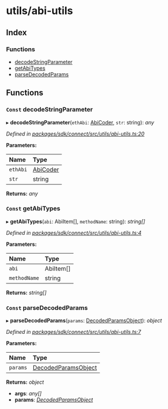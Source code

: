 # utils/abi-utils

## Index

### Functions

* [decodeStringParameter](_utils_abi_utils_.md#const-decodestringparameter)
* [getAbiTypes](_utils_abi_utils_.md#const-getabitypes)
* [parseDecodedParams](_utils_abi_utils_.md#const-parsedecodedparams)

## Functions

### `Const` decodeStringParameter

▸ **decodeStringParameter**\(`ethAbi`: [AbiCoder](), `str`: string\): _any_

_Defined in_ [_packages/sdk/connect/src/utils/abi-utils.ts:20_](https://github.com/celo-org/celo-monorepo/blob/master/packages/sdk/connect/src/utils/abi-utils.ts#L20)

**Parameters:**

| Name | Type |
| :--- | :--- |
| `ethAbi` | [AbiCoder]() |
| `str` | string |

**Returns:** _any_

### `Const` getAbiTypes

▸ **getAbiTypes**\(`abi`: AbiItem\[\], `methodName`: string\): _string\[\]_

_Defined in_ [_packages/sdk/connect/src/utils/abi-utils.ts:4_](https://github.com/celo-org/celo-monorepo/blob/master/packages/sdk/connect/src/utils/abi-utils.ts#L4)

**Parameters:**

| Name | Type |
| :--- | :--- |
| `abi` | AbiItem\[\] |
| `methodName` | string |

**Returns:** _string\[\]_

### `Const` parseDecodedParams

▸ **parseDecodedParams**\(`params`: [DecodedParamsObject]()\): _object_

_Defined in_ [_packages/sdk/connect/src/utils/abi-utils.ts:7_](https://github.com/celo-org/celo-monorepo/blob/master/packages/sdk/connect/src/utils/abi-utils.ts#L7)

**Parameters:**

| Name | Type |
| :--- | :--- |
| `params` | [DecodedParamsObject]() |

**Returns:** _object_

* **args**: _any\[\]_
* **params**: [_DecodedParamsObject_]()

